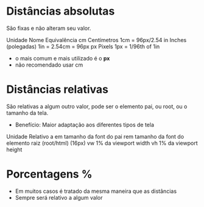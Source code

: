 # Distâncias absolutas <length>

São fixas e não alteram seu valor.

Unidade   Nome                 Equivalência
cm        Centímetros          1cm = 96px/2.54
in        Inches (polegadas)   1in = 2.54cm = 96px
px        Pixels               1px = 1/96th of 1in

* o mais comum e mais utilizado é o **px**
* não recomendado usar cm

# Distâncias relativas

São relativas a algum outro valor, pode ser o elemento pai, ou root, ou o tamanho da tela.

* Benefício: Maior adaptação aos diferentes tipos de tela

Unidade     Relativo a 
em          tamanho da font do pai
rem         tamanho da font do elemento raiz (root/html) (16px)
vw          1% da viewport width
vh          1% da viewport height

# Porcentagens %

* Em muitos casos é tratado da mesma maneira que as distâncias <length>
* Sempre será relativo a algum valor 